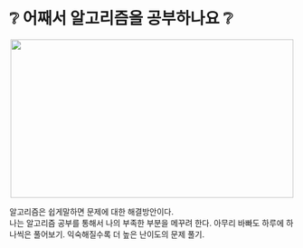 # :grey_question: 어째서 알고리즘을 공부하나요 :grey_question:
<p align="center">
<img src="https://user-images.githubusercontent.com/57661883/82626939-054e6180-9c24-11ea-9629-5fcdb13fcc37.png" width="500" height="280">
</p>
알고리즘은 쉽게말하면 문제에 대한 해결방안이다.<br>              
나는 알고리즘 공부를 통해서 나의 부족한 부분을 메꾸려 한다.        
아무리 바빠도 하루에 하나씩은 풀어보기.        
익숙해질수록 더 높은 난이도의 문제 풀기.  

